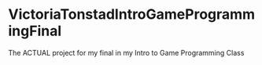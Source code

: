 # VictoriaTonstadIntroGameProgrammingFinal
The ACTUAL project for my final in my Intro to Game Programming Class
